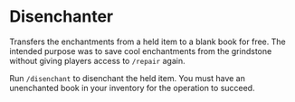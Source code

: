 # Disenchanter

Transfers the enchantments from a held item to a blank book for free. The intended purpose was to save cool enchantments from the grindstone without giving players access to `/repair` again.

Run `/disenchant` to disenchant the held item. You must have an unenchanted book in your inventory for the operation to succeed.